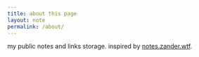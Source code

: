 ```yaml
---
title: about this page
layout: note
permalink: /about/
---
```


my public notes and links storage. inspired by [notes.zander.wtf](https://notes.zander.wtf/).
